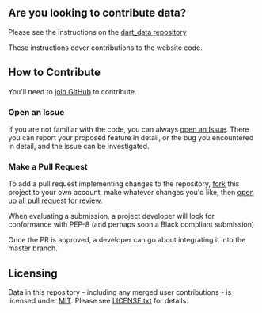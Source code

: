 ## Are you looking to contribute data?
Please see the instructions on the [dart_data repository](https://github.com/rschwiebert/dart_data/blob/master/CONTRIBUTING.md)

These instructions cover contributions to the website code.

## How to Contribute

You'll need to [join GitHub](https://www.github.com/join/) to contribute.

### Open an Issue

If you are not familiar with the code, you can always [open an Issue](https://github.com/rschwiebert/RingApp/issues).
There you can report your proposed feature in detail, or the bug you encountered in detail, and the issue can be investigated.

### Make a Pull Request

To add a pull request implementing changes to the repository, [fork](https://help.github.com/articles/about-forks/)
this project to your own account, make whatever changes you'd like, then
[open up all pull request for review](https://help.github.com/articles/creating-a-pull-request-from-a-fork/).

When evaluating a submission, a project developer will look for conformance with PEP-8 (and perhaps soon a Black compliant submission)

Once the PR is approved, a developer can go about integrating it into the master branch.


## Licensing

Data in this repository - including any merged user contributions - is licensed under
[MIT](https://creativecommons.org/licenses/mit/).
Please see [LICENSE.txt](https://github.com/rschwiebert/RingApp/blob/master/LICENSE.txt) for details.